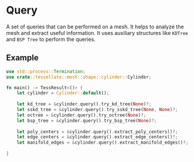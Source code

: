 # Query

A set of queries that can be performed on a mesh. 
It helps to analyze the mesh and extract useful information.
It uses auxiliary structures like `KDTree` and `BSP Tree` to perform the queries.

## Example

```rust
use std::process::Termination;
use crate::tessellate::mesh::shape::cylinder::Cylinder;

fn main() -> TessResult<()> {
    let cylinder = Cylinder::default();
    
    let kd_tree = &cylinder.query().try_kd_tree(None)?;
    let sskd_tree = &cylinder.query().try_sskd_tree(None, None)?;
    let octree = &cylinder.query().try_octree(None)?;
    let bsp_tree = &cylinder.query().try_bsp_tree(None)?;
    
    let poly_centers = &cylinder.query().extract_poly_centers()?;
    let edge_centers = &cylinder.query().extract_edge_centers()?;
    let manifold_edges = &cylinder.query().extract_manifold_edges()?;
    
}
```